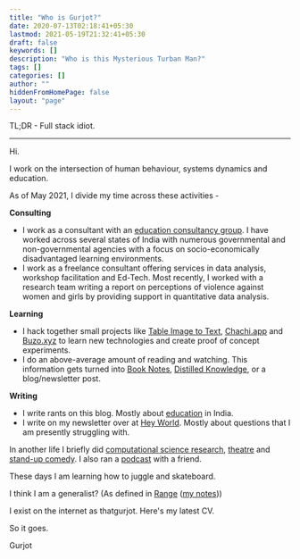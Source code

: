 ```yaml
---
title: "Who is Gurjot?"
date: 2020-07-13T02:18:41+05:30
lastmod: 2021-05-19T21:32:41+05:30
draft: false
keywords: []
description: "Who is this Mysterious Turban Man?"
tags: []
categories: []
author: ""
hiddenFromHomePage: false
layout: "page"
---
```


<!--more-->
TL;DR - Full stack idiot.

---

Hi. 

I work on the intersection of human behaviour, systems dynamics and education.

As of May 2021, I divide my time across these activities -

**Consulting**

* I work as a consultant with an [education consultancy group](https://ignus-erg.org). I have worked across several states of India with numerous governmental and non-governmental agencies with a focus on socio-economically disadvantaged learning environments.
* I work as a freelance consultant offering services in data analysis, workshop facilitation and Ed-Tech. Most recently, I worked with a research team writing a report on perceptions of violence against women and girls by providing support in quantitative data analysis.

**Learning**

* I hack together small projects like [Table Image to Text](https://github.com/gsidhu/table_image_to_text), [Chachi.app](https://chachi.app) and [Buzo.xyz](https://buzo.xyz) to learn new technologies and create proof of concept experiments.
* I do an above-average amount of reading and watching. This information gets turned into [Book Notes](/categories/book-notes), [Distilled Knowledge](/categories/distilled-knowledge), or a blog/newsletter post.

**Writing**

* I write rants on this blog. Mostly about [education](/categories/pedagoguey) in India.
* I write on my newsletter over at [Hey World](https://world.hey.com/gurjot). Mostly about questions that I am presently struggling with.

In another life I briefly did [computational science research](/docs/Gurjot%20Sidhu%20-%20Masters%20Thesis.pdf), [theatre](https://blueprintmasquerades.com/past-productions/2017-arcadia/) and [stand-up comedy](https://www.youtube.com/channel/UCE_SaLGSMFqJTkhJUaxOIPA). I also ran a [podcast](https://gsidhu.github.io/simplifyd/) with a friend.

These days I am learning how to juggle and skateboard.

I think I am a generalist? (As defined in [Range](https://davidepstein.com/the-range/) ([my notes](/book-notes/range/)))

I exist on the internet as thatgurjot. Here's my latest CV.

So it goes.

Gurjot